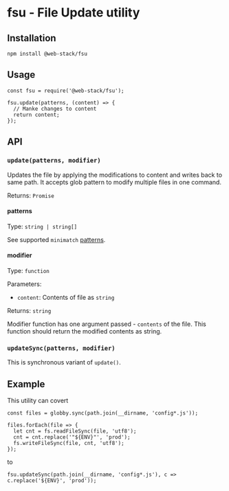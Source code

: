 # fsu - File Update utility

## Installation

```
npm install @web-stack/fsu
```

## Usage

```
const fsu = require('@web-stack/fsu');

fsu.update(patterns, (content) => {
  // Manke changes to content
  return content;
});
```

## API

### `update(patterns, modifier)`

Updates the file by applying the modifications to content and writes back to same path.
It accepts glob pattern to modify multiple files in one command. 

Returns: `Promise`

#### patterns

Type: `string | string[]`

See supported `minimatch` [patterns](https://github.com/isaacs/minimatch#usage).

#### modifier

Type: `function`

Parameters:
  * `content`: Contents of file as `string`

Returns: `string`

Modifier function has one argument passed - `contents` of the file. This function should return the modified contents as string.


### `updateSync(patterns, modifier)`

This is synchronous variant of `update()`.

## Example

This utility can covert 
 
```   
const files = globby.sync(path.join(__dirname, 'config*.js'));

files.forEach(file => {
  let cnt = fs.readFileSync(file, 'utf8');
  cnt = cnt.replace('"${ENV}"', 'prod');
  fs.writeFileSync(file, cnt, 'utf8');
});
```
to

```
fsu.updateSync(path.join(__dirname, 'config*.js'), c => c.replace('${ENV}', 'prod'));
```
